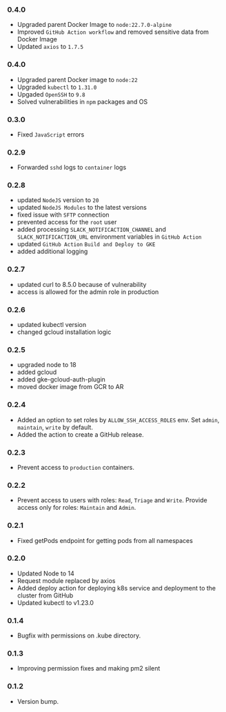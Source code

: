 ### 0.4.0
* Upgraded parent Docker Image to `node:22.7.0-alpine`
* Improved `GitHub Action workflow` and removed sensitive data from Docker Image
* Updated `axios` to `1.7.5`

### 0.4.0
* Upgraded parent Docker image to `node:22`
* Upgraded `kubectl` to `1.31.0`
* Upgaded `OpenSSH` to `9.8`
* Solved vulnerabilities in `npm` packages and OS

### 0.3.0
* Fixed `JavaScript` errors 

### 0.2.9
* Forwarded `sshd` logs to `container` logs

### 0.2.8
* updated `NodeJS` version to `20`
* updated `NodeJS Modules` to the latest versions
* fixed issue with `SFTP` connection
* prevented access for the `root` user
* added processing `SLACK_NOTIFICACTION_CHANNEL` and `SLACK_NOTIFICACTION_URL` environment variables in `GitHub Action`
* updated `GitHub Action` `Build and Deploy to GKE`
* added additional logging

### 0.2.7
* updated curl to 8.5.0 because of vulnerability
* access is allowed for the admin role in production

### 0.2.6
* updated kubectl version
* changed gcloud installation logic

### 0.2.5
* upgraded node to 18
* added gcloud
* added gke-gcloud-auth-plugin
* moved docker image from GCR to AR

### 0.2.4
* Added an option to set roles by `ALLOW_SSH_ACCESS_ROLES` env. Set `admin`, `maintain`, `write` by default.
* Added the action to create a GitHub release.

### 0.2.3
* Prevent access to `production` containers.

### 0.2.2
* Prevent access to users with roles: `Read`, `Triage` and `Write`. Provide access only for roles: `Maintain` and `Admin`.

### 0.2.1
* Fixed getPods endpoint for getting pods from all namespaces

### 0.2.0
* Updated Node to 14
* Request module replaced by axios
* Added deploy action for deploying k8s service and deployment to the cluster from GitHub
* Updated kubectl to v1.23.0

### 0.1.4
* Bugfix with permissions on .kube directory.

### 0.1.3
* Improving permission fixes and making pm2 silent

### 0.1.2
* Version bump.